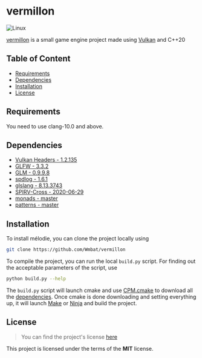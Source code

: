 # vermillon

![Linux](https://github.com/Wmbat/vermillon/workflows/Linux/badge.svg)

[vermillon](https://github.com/Wmbat/vermillon) is a small game engine project made using
[Vulkan](https://www.khronos.org/vulkan/) and C++20

## Table of Content
* [Requirements](#requirements)
* [Dependencies](#dependencies)
* [Installation](#installation)
* [License](#license)

## Requirements

You need to use clang-10.0 and above.

## Dependencies

* [Vulkan Headers - 1.2.135](https://github.com/KhronosGroup/Vulkan-Headers)
* [GLFW - 3.3.2](https://github.com/glfw/glfw)
* [GLM - 0.9.9.8](https://github.com/g-truc/glm)
* [spdlog - 1.6.1](https://github.com/gabime/spdlog)
* [glslang - 8.13.3743](https://github.com/KhronosGroup/glslang)
* [SPIRV-Cross - 2020-06-29](https://github.com/KhronosGroup/SPIRV-cross)
* [monads - master](https://github.com/Wmbat/monads)
* [patterns - master](https://github.com/mpark/patterns)

## Installation

To install mélodie, you can clone the project locally using 
```sh
git clone https://github.com/Wmbat/vermillon
```

To compile the project, you can run the local `build.py` script. For finding out the acceptable 
parameters of the script, use 
```sh
python build.py --help
```
The `build.py` script will launch cmake and use 
[CPM.cmake](https://github.com/TheLartians/CPM.cmake) to download all the 
[dependencies](#dependencies). Once cmake is done downloading and setting everything up, it will 
launch [Make](https://www.gnu.org/software/make/) or [Ninja](https://ninja-build.org/) and build 
the project.

## License

> You can find the project's license [here](https://github.com/Wmbat/vermillon/blob/master/LICENSE)

This project is licensed under the terms of the **MIT** license.
